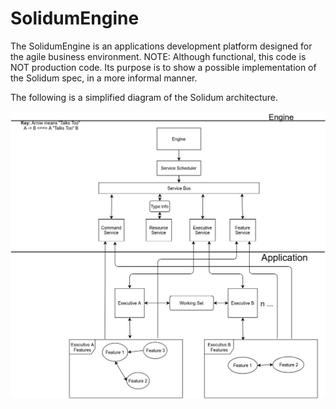 # SolidumEngine
The SolidumEngine is an applications development platform designed for the agile business environment. NOTE: Although functional, this code is NOT production code. Its purpose is to show a possible implementation of the Solidum spec, in a more informal manner.

The following is a simplified diagram of the Solidum architecture.

![Spec](sol_spec.jpg)
